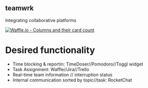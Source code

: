 ## teamwrk


Integrating collaborative platforms

[![Waffle.io - Columns and their card count](https://badge.waffle.io/teamwrk-io/teamwrk.svg?columns=all)](https://waffle.io/teamwrk-io/teamwrk)

# Desired functionality
- Time blocking & reportin: TimeDoser//Pomodoro//Toggl widget
- Task Assignment: Waffle//Jira//Trello
- Real-time team information // interruption status
- Internal communication sorted by topic//task: RocketChat





